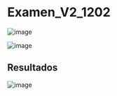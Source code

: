 # Examen_V2_1202
![image](https://github.com/user-attachments/assets/0a4b65f7-fd1f-4bde-83ca-5cdec667316f)

![image](https://github.com/user-attachments/assets/2df47137-fa28-4504-80b8-2cc18174ba6b)
## Resultados
![image](https://github.com/user-attachments/assets/cc413afd-c045-40c9-a3ab-288a9f4290e6)



